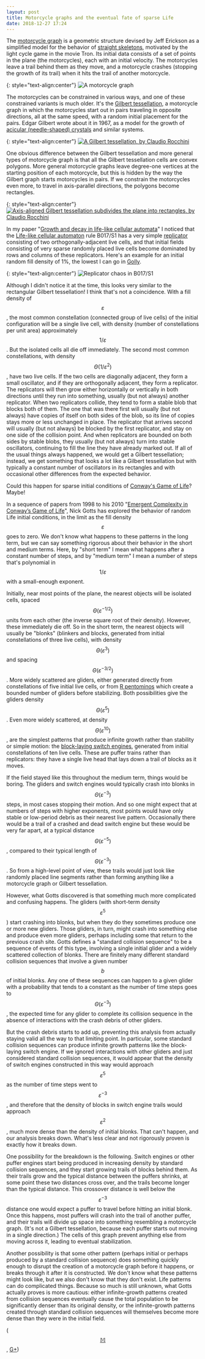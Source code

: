 ```yaml
---
layout: post
title: Motorcycle graphs and the eventual fate of sparse Life
date: 2018-12-27 17:24
---
```

The [motorcycle graph](http://jeffe.cs.illinois.edu/open/cycles.html) is a geometric structure devised by Jeff Erickson as a simplified model for the behavior of [straight skeletons](https://en.wikipedia.org/wiki/Straight_skeleton), motivated by the light cycle game in the movie Tron. Its initial data consists of a set of points in the plane (the motorcycles), each with an initial velocity. The motorcycles leave a trail behind them as they move, and a motorcycle crashes (stopping the growth of its trail) when it hits the trail of another motorcycle.

{: style="text-align:center"}
![A motorcycle graph]({{site.baseurl}}/assets/2018/motorcycle-graph.svg)

The motorcycles can be constrained in various ways, and one of these constrained variants is much older. It's the [Gilbert tessellation](https://en.wikipedia.org/wiki/Gilbert_tessellation), a motorcycle graph in which the motorcycles start out in pairs traveling in opposite directions, all at the same speed, with a random initial placement for the pairs. Edgar Gilbert wrote about it in 1967, as a model for the growth of [acicular (needle-shaped) crystals](https://en.wikipedia.org/wiki/Acicular_(crystal_habit)) and similar systems.

{: style="text-align:center"}
[![A Gilbert tessellation, by Claudio Rocchini]({{site.baseurl}}/assets/2018/Gilbert-tessellation.svg)](https://commons.wikimedia.org/wiki/File:Gilbert_tessellation.svg)

One obvious difference between the Gilbert tessellation and more general types of motorcycle graph is that all the Gilbert tessellation cells are convex polygons. More general motorcycle graphs leave degree-one vertices at the starting position of each motorcycle, but this is hidden by the way the Gilbert graph starts motorcycles in pairs. If we constrain the motorcycles even more, to travel in axis-parallel directions, the polygons become rectangles.

{: style="text-align:center"}
[![Axis-aligned Gilbert tessellation subdivides the plane into rectangles, by Claudio Rocchini]({{site.baseurl}}/assets/2018/Gilbert-rectangles.svg)](https://commons.wikimedia.org/wiki/File:Gilbert_tessellation_axis.svg)

In my paper "[Growth and decay in life-like cellular automata](https://arxiv.org/abs/0911.2890)" I noticed that the [Life-like cellular automaton](https://en.wikipedia.org/wiki/Life-like_cellular_automaton) rule B017/S1 has a very simple [replicator](https://en.wikipedia.org/wiki/Replicator_(cellular_automaton)) consisting of two orthogonally-adjacent live cells, and that initial fields consisting of very sparse randomly placed live cells become dominated by rows and columns of these replicators. Here's an example for an initial random fill density of 1%, the lowest I can go in [Golly](http://golly.sourceforge.net/).

{: style="text-align:center"}
![Replicator chaos in B017/S1]({{site.baseurl}}/assets/2018/b017s1.png)

Although I didn't notice it at the time, this looks very similar to the rectangular Gilbert tessellation! I think that's not a coincidence. With a fill density of $$\varepsilon$$, the most common constellation (connected group of live cells) of the initial configuration will be a single live cell, with density (number of constellations per unit area) approximately $$1/\varepsilon$$ . But the isolated cells all die off immediately. The second most common constellations,  with density $$\Theta(1/\varepsilon^2)$$, have two live cells. If the two cells are diagonally adjacent, they form a small oscillator, and if they are orthogonally adjacent, they form a replicator. The replicators will then grow either horizontally or vertically in both directions until they run into something, usually (but not always) another replicator. When two replicators collide, they tend to form a stable blob that blocks both of them. The one that was there first will usually (but not always) have copies of itself on both sides of the blob, so its line of copies stays more or less unchanged in place. The replicator that arrives second will usually (but not always) be blocked by the first replicator, and stay on one side of the collision point. And when replicators are bounded on both sides by stable blobs, they usually (but not always) turn into stable oscillators, continuing to fill the line they have already marked out. If all of the usual things always happened, we would get a Gilbert tessellation; instead, we get something that looks a lot like a Gilbert tessellation but with typically a constant number of oscillators in its rectangles and with occasional other differences from the expected behavior.

Could this happen for sparse initial conditions of [Conway's Game of Life](https://en.wikipedia.org/wiki/Conway%27s_Game_of_Life)? Maybe!

In a sequence of papers from 1998 to his 2010 "[Emergent Complexity in Conway’s Game of Life](https://doi.org/10.1007/978-1-84996-217-9_20)", Nick Gotts has explored the behavior of random Life initial conditions, in the limit as the fill density $$\varepsilon$$ goes to zero. We don't know what happens to these patterns in the long term, but we can say something rigorous about their behavior in the short and medium terms. Here, by "short term" I mean what happens after a constant number of steps, and by "medium term" I mean a number of steps that's polynomial in $$1/\varepsilon$$ with a small-enough exponent.

Initially, near most points of the plane, the nearest objects will be isolated cells, spaced $$\Theta(\varepsilon^{-1/2})$$ units from each other (the inverse square root of their density). However, these immediately die off. So in the short term, the nearest objects will usually be "blonks" (blinkers and blocks, generated from initial constellations of three live cells), with density $$\Theta(\varepsilon^3)$$ and spacing $$\Theta(\varepsilon^{-3/2})$$. More widely scattered are gliders, either generated directly from constellations of five initial live cells, or from [R pentominos](http://www.conwaylife.com/wiki/R-pentomino) which create a bounded number of gliders before stabilizing. Both possibilities give the gliders density $$\Theta(\varepsilon^5)$$. Even more widely scattered, at density $$\Theta(\varepsilon^{10})$$, are the simplest patterns that produce infinite growth rather than stability or simple motion: the [block-laying switch engines](http://www.conwaylife.com/wiki/Block-laying_switch_engine), generated from initial constellations of ten live cells. These are puffer trains rather than replicators: they have a single live head that lays down a trail of blocks as it moves.

If the field stayed like this throughout the medium term, things would be boring. The gliders and switch engines would typically crash into blonks in $$\Theta(\varepsilon^{-3})$$ steps, in most cases stopping their motion. And so one might expect that at numbers of steps with higher exponents, most points would have only stable or low-period debris as their nearest live pattern. Occasionally there would be a trail of a crashed and dead switch engine but these would be very far apart, at a typical distance $$\Theta(\varepsilon^{-5})$$, compared to their typical length of $$\Theta(\varepsilon^{-3})$$. So from a high-level point of view, these trails would just look like randomly placed line segments rather than forming anything like a motorcycle graph or Gilbert tessellation.

However, what Gotts discovered is that something much more complicated and confusing happens. The gliders (with short-term density $$\varepsilon^5$$) start crashing into blonks, but when they do they sometimes produce one or more new gliders. Those gliders, in turn, might crash into something else and produce even more gliders, perhaps including some that return to the previous crash site. Gotts defines a "standard collision sequence" to be a sequence of events of this type, involving a single initial glider and a widely scattered collection of blonks. There are finitely many different standard collision sequences that involve a given number $$b$$ of initial blonks. Any one of these sequences can happen to a given glider with a probability that tends to a constant as the number of time steps goes to $$\Theta(\varepsilon^{-3})$$, the expected time for any glider to complete its collision sequence in the absence of interactions with the crash debris of other gliders.

But the crash debris starts to add up, preventing this analysis from actually staying valid all the way to that limiting point. In particular, some standard collision sequences can produce infinite growth patterns like the block-laying switch engine. If we ignored interactions with other gliders and just considered standard collision sequences, it would appear that the density of switch engines constructed in this way would approach $$\varepsilon^5$$ as the number of time steps went to $$\varepsilon^{-3}$$, and therefore that the density of blocks in switch engine trails would approach $$\varepsilon^2$$, much more dense than the density of initial blonks. That can't happen, and our analysis breaks down. What's less clear and not rigorously proven is exactly how it breaks down.

One possibility for the breakdown is the following. Switch engines or other puffer engines start being produced in increasing density by standard collision sequences, and they start growing trails of blocks behind them. As their trails grow and the typical distance between the puffers shrinks, at some point these two distances cross over, and the trails become longer than the typical distance. This crossover distance is well below the $$\varepsilon^{-3}$$ distance one would expect a puffer to travel before hitting an initial blonk. Once this happens, most puffers will crash into the trail of another puffer, and their trails will divide up space into something resembling a motorcycle graph. (It's not a Gilbert tessellation, because each puffer starts out moving in a single direction.) The cells of this graph prevent anything else from moving across it, leading to eventual stabilization.

Another possibility is that some other pattern (perhaps initial or perhaps produced by a standard collision sequence) does something quickly enough to disrupt the creation of a motorcycle graph before it happens, or breaks through it after it is constructed. We don't know what these patterns might look like, but we also don't know that they don't exist. Life patterns can do complicated things. Because so much is still unknown, what Gotts actually proves is more cautious: either infinite-growth patterns created from collision sequences eventually cause the total population to be significantly denser than its original density, or the infinite-growth patterns created through standard collision sequences will themselves become more dense than they were in the initial field.

([$$\mathbb{M}$$](https://mathstodon.xyz/@11011110/101316148318254282), [G+](https://plus.google.com/100003628603413742554/posts/ehARHPdEkde))